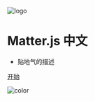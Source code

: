 ![logo](_media/logo.svg)

# Matter.js 中文
> 

- 贴地气的描述


[开始](docs/about)

<!-- 背景色 -->
![color](#fff)
